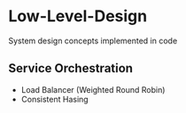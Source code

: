 # Low-Level-Design
System design concepts implemented in code 

## Service Orchestration
- Load Balancer (Weighted Round Robin)
- Consistent Hasing